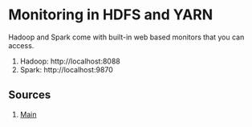 # Monitoring in HDFS and YARN

Hadoop and Spark come with built-in web based monitors that you can access. <br>
1. Hadoop:	http://localhost:8088
1. Spark: 	http://localhost:9870

## Sources
1. [Main](https://dev.to/awwsmm/installing-and-running-hadoop-and-spark-on-ubuntu-18-393h)
